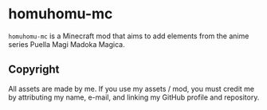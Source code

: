 # homuhomu-mc

`homuhomu-mc` is a Minecraft mod that aims to add elements from the anime series
Puella Magi Madoka Magica.

## Copyright

All assets are made by me. If you use my assets / mod, you must credit me by
attributing my name, e-mail, and linking my GitHub profile and repository.
